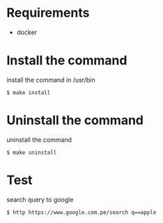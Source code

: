 # Requirements

* docker

# Install the command
install the command in /usr/bin

~~~~
$ make install
~~~~

# Uninstall the command
uninstall the command

~~~~
$ make uninstall
~~~~

# Test
search query to google

~~~~
$ http https://www.google.com.pe/search q==apple
~~~~